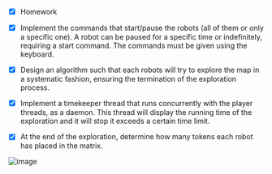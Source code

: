 - [x] Homework


- [x] Implement the commands that start/pause the robots (all of them or only a specific one). A robot can be paused for a specific time or indefinitely, requiring a start command. The commands must be given using the keyboard.
- [x] Design an algorithm such that each robots will try to explore the map in a systematic fashion, ensuring the termination of the exploration process.
- [x] Implement a timekeeper thread that runs concurrently with the player threads, as a daemon. This thread will display the running time of the exploration and it will stop it exceeds a certain time limit.
- [x] At the end of the exploration, determine how many tokens each robot has placed in the matrix.

![image](https://user-images.githubusercontent.com/100404656/235210002-6e64e770-4d47-4c13-9e32-e111ae6f1e3e.png)
